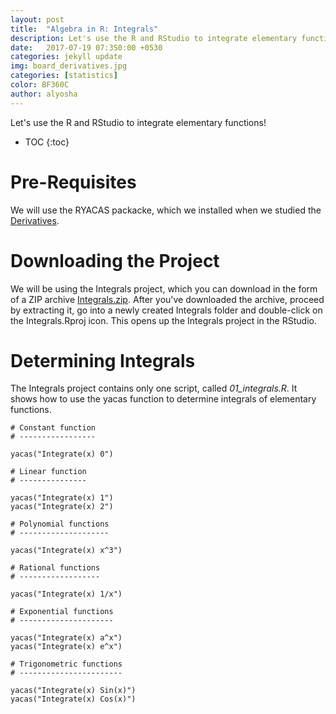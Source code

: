 ```yaml
---
layout: post
title:  "Algebra in R: Integrals"
description: Let's use the R and RStudio to integrate elementary functions!
date:   2017-07-19 07:3S0:00 +0530
categories: jekyll update
img: board_derivatives.jpg
categories: [statistics]
color: BF360C
author: alyosha
---
```


Let's use the R and RStudio to integrate elementary functions!

* TOC
{:toc}

# Pre-Requisites

We will use the RYACAS packacke, which we installed when we studied the [Derivatives](../algebra-derivatives).

# Downloading the Project

We will be using the Integrals project, which you can download in the form of a ZIP archive [Integrals.zip](https://github.com/alescervenka/pastinak-examples/raw/master/zip/Integrals.zip). After you've downloaded the archive, proceed by extracting it, go into a newly created Integrals folder and double-click on the Integrals.Rproj icon. This opens up the Integrals project in the RStudio.

# Determining Integrals

The Integrals project contains only one script, called *01_integrals.R*. It shows how to use the yacas function to determine integrals of elementary functions.

```script
# Constant function
# -----------------

yacas("Integrate(x) 0")

# Linear function
# ---------------

yacas("Integrate(x) 1")
yacas("Integrate(x) 2")

# Polynomial functions
# --------------------

yacas("Integrate(x) x^3")

# Rational functions
# ------------------

yacas("Integrate(x) 1/x")

# Exponential functions
# ---------------------

yacas("Integrate(x) a^x")
yacas("Integrate(x) e^x")

# Trigonometric functions
# -----------------------

yacas("Integrate(x) Sin(x)")
yacas("Integrate(x) Cos(x)")
```
